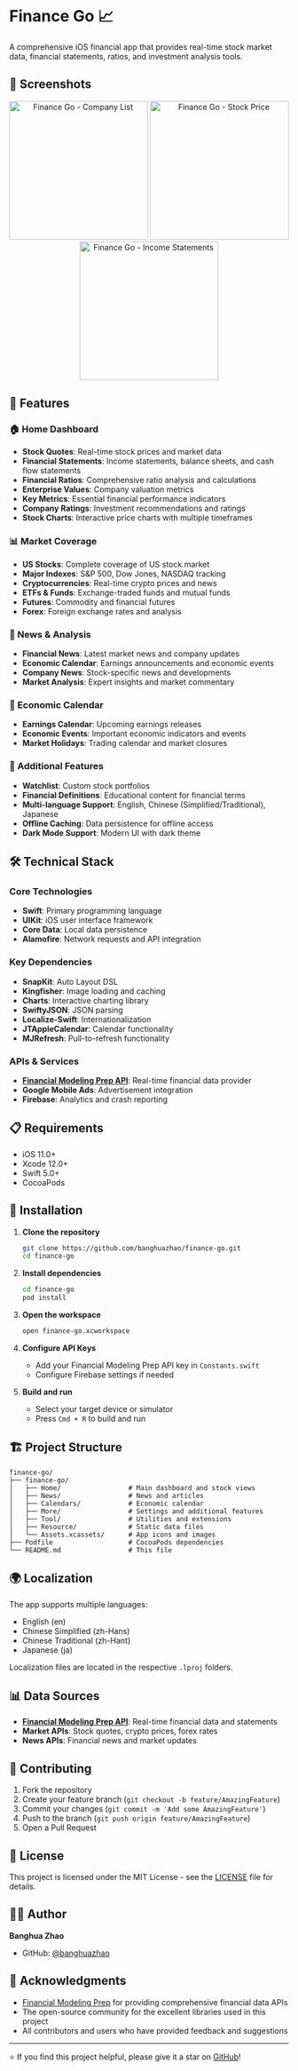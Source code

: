 # Finance Go 📈

A comprehensive iOS financial app that provides real-time stock market data, financial statements, ratios, and investment analysis tools.

## 📱 Screenshots

<div align="center">
  <img src="screenshots/1.png" width="250" alt="Finance Go - Company List">
  <img src="screenshots/2.png" width="250" alt="Finance Go - Stock Price">
  <img src="screenshots/3.png" width="250" alt="Finance Go - Income Statements">
</div>


## 📱 Features

### 🏠 Home Dashboard
- **Stock Quotes**: Real-time stock prices and market data
- **Financial Statements**: Income statements, balance sheets, and cash flow statements
- **Financial Ratios**: Comprehensive ratio analysis and calculations
- **Enterprise Values**: Company valuation metrics
- **Key Metrics**: Essential financial performance indicators
- **Company Ratings**: Investment recommendations and ratings
- **Stock Charts**: Interactive price charts with multiple timeframes

### 📊 Market Coverage
- **US Stocks**: Complete coverage of US stock market
- **Major Indexes**: S&P 500, Dow Jones, NASDAQ tracking
- **Cryptocurrencies**: Real-time crypto prices and news
- **ETFs & Funds**: Exchange-traded funds and mutual funds
- **Futures**: Commodity and financial futures
- **Forex**: Foreign exchange rates and analysis

### 📰 News & Analysis
- **Financial News**: Latest market news and company updates
- **Economic Calendar**: Earnings announcements and economic events
- **Company News**: Stock-specific news and developments
- **Market Analysis**: Expert insights and market commentary

### 📅 Economic Calendar
- **Earnings Calendar**: Upcoming earnings releases
- **Economic Events**: Important economic indicators and events
- **Market Holidays**: Trading calendar and market closures

### 🔧 Additional Features
- **Watchlist**: Custom stock portfolios
- **Financial Definitions**: Educational content for financial terms
- **Multi-language Support**: English, Chinese (Simplified/Traditional), Japanese
- **Offline Caching**: Data persistence for offline access
- **Dark Mode Support**: Modern UI with dark theme

## 🛠 Technical Stack

### Core Technologies
- **Swift**: Primary programming language
- **UIKit**: iOS user interface framework
- **Core Data**: Local data persistence
- **Alamofire**: Network requests and API integration

### Key Dependencies
- **SnapKit**: Auto Layout DSL
- **Kingfisher**: Image loading and caching
- **Charts**: Interactive charting library
- **SwiftyJSON**: JSON parsing
- **Localize-Swift**: Internationalization
- **JTAppleCalendar**: Calendar functionality
- **MJRefresh**: Pull-to-refresh functionality

### APIs & Services
- **[Financial Modeling Prep API](https://site.financialmodelingprep.com/developer/docs)**: Real-time financial data provider
- **Google Mobile Ads**: Advertisement integration
- **Firebase**: Analytics and crash reporting

## 📋 Requirements

- iOS 11.0+
- Xcode 12.0+
- Swift 5.0+
- CocoaPods

## 🚀 Installation

1. **Clone the repository**
   ```bash
   git clone https://github.com/banghuazhao/finance-go.git
   cd finance-go
   ```

2. **Install dependencies**
   ```bash
   cd finance-go
   pod install
   ```

3. **Open the workspace**
   ```bash
   open finance-go.xcworkspace
   ```

4. **Configure API Keys**
   - Add your Financial Modeling Prep API key in `Constants.swift`
   - Configure Firebase settings if needed

5. **Build and run**
   - Select your target device or simulator
   - Press `Cmd + R` to build and run

## 🏗 Project Structure

```
finance-go/
├── finance-go/
│   ├── Home/                 # Main dashboard and stock views
│   ├── News/                 # News and articles
│   ├── Calendars/            # Economic calendar
│   ├── More/                 # Settings and additional features
│   ├── Tool/                 # Utilities and extensions
│   ├── Resource/             # Static data files
│   └── Assets.xcassets/      # App icons and images
├── Podfile                   # CocoaPods dependencies
└── README.md                 # This file
```

## 🌍 Localization

The app supports multiple languages:
- English (en)
- Chinese Simplified (zh-Hans)
- Chinese Traditional (zh-Hant)
- Japanese (ja)

Localization files are located in the respective `.lproj` folders.

## 📊 Data Sources

- **[Financial Modeling Prep API](https://site.financialmodelingprep.com/developer/docs)**: Real-time financial data and statements
- **Market APIs**: Stock quotes, crypto prices, forex rates
- **News APIs**: Financial news and market updates

## 🤝 Contributing

1. Fork the repository
2. Create your feature branch (`git checkout -b feature/AmazingFeature`)
3. Commit your changes (`git commit -m 'Add some AmazingFeature'`)
4. Push to the branch (`git push origin feature/AmazingFeature`)
5. Open a Pull Request

## 📄 License

This project is licensed under the MIT License - see the [LICENSE](LICENSE) file for details.

## 👨‍💻 Author

**Banghua Zhao**
- GitHub: [@banghuazhao](https://github.com/banghuazhao)

## 🙏 Acknowledgments

- [Financial Modeling Prep](https://site.financialmodelingprep.com/developer/docs) for providing comprehensive financial data APIs
- The open-source community for the excellent libraries used in this project
- All contributors and users who have provided feedback and suggestions

---

⭐ If you find this project helpful, please give it a star on [GitHub](https://github.com/banghuazhao/finance-go)! 